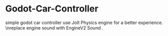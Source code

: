 # Godot-Car-Controller
simple godot car controller
use Jolt Physics engine for a better experience.
\nreplace engine sound with EngineV2 Sound . 
